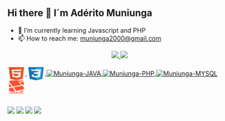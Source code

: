## Hi there 👋 I´m Adérito Muniunga


- 🌱 I’m currently learning Javascript and PHP
- 📫 How to reach me: muniunga2000@gmail.com

<div align="center">
  <a href="https://github.com/Muniunga">
  <img height="180em" src="https://github-readme-stats.vercel.app/api?username=Muniunga&show_icons=true&theme=dracula&include_all_commits=true&count_private=true"/>
  <img height="180em" src="https://github-readme-stats.vercel.app/api/top-langs/?username=Muniunga&layout=compact&langs_count=7&theme=dracula"/>
</div>
  
  <div style="display: inline_block"><br>
  <img align="center" alt="Muniunga-HTML" height="30" width="40" src="https://raw.githubusercontent.com/devicons/devicon/master/icons/html5/html5-original.svg">
  <img align="center" alt="Muniunga-CSS" height="30" width="40" src="https://raw.githubusercontent.com/devicons/devicon/master/icons/css3/css3-original.svg">
  <img align="center" alt="Muniunga-JAVA" height="30" width="40" src="https://cdn.jsdelivr.net/gh/devicons/devicon/icons/java/java-original.svg">  
  <img align="center" alt="Muniunga-PHP" height="30" width="40" src="https://cdn.jsdelivr.net/gh/devicons/devicon/icons/php/php-plain.svg">  
  <img align="center" alt="Muniunga-MYSQL" height="30" width="40" src="https://cdn.jsdelivr.net/gh/devicons/devicon/icons/mysql/mysql-original.svg"> 
  <img align="center" alt="Muniunga-LARAVEL" height="30" width="40" src="https://github.com/devicons/devicon/blob/v2.15.1/icons/laravel/laravel-plain-wordmark.svg"> 
</div>
 
  ##
  <div> 
  <a href="https://www.instagram.com/muniunga/" target="_blank"><img src="https://img.shields.io/badge/-Instagram-%23E4405F?style=for-the-badge&logo=instagram&logoColor=white" target="_blank"></a>
   <a href = "mailto:muniunga2000@gmail.com"><img src="https://img.shields.io/badge/Gmail-D14836?style=for-the-badge&logo=gmail&logoColor=white" target="_blank"></a>
  <a href="https://www.linkedin.com/in/ad%C3%A9rito-muniunga-20b90520b" target="_blank"><img src="https://img.shields.io/badge/-LinkedIn-%230077B5?style=for-the-badge&logo=linkedin&logoColor=white" target="_blank"></a> 
    <a href="https://www.facebook.com/aderito.peres.3/" target="_blank"><img src="https://img.shields.io/badge/Facebook-1877F2?style=for-the-badge&logo=facebook&logoColor=white" target="_blank"></a> 
 
</div>
 
